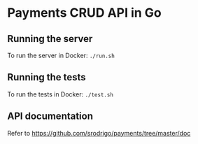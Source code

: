 # Payments CRUD API in Go

## Running the server

To run the server in Docker: `./run.sh`

## Running the tests

To run the tests in Docker: `./test.sh`

## API documentation

Refer to https://github.com/srodrigo/payments/tree/master/doc


